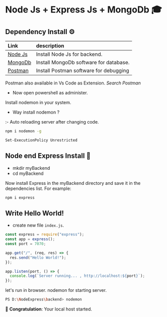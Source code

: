 # Node Js + Express Js + MongoDb 🎓

## Dependency Install ⚙️

| Link                                                      | description                            |
| :-------------------------------------------------------- | :------------------------------------- |
| [Node Js](https://nodejs.org/en)                          | Install Node Js for backend.           |
| [MongoDb](https://www.mongodb.com/try/download/community) | Install MongoDb software for database. |
| [Postman](https://www.postman.com/downloads/)             | Install Postman software for debugging |

Postman also available in Vs Code as Extension. _Search Postman_

- Now open powershell as administer.

Install nodemon in your system.

- Way install nodemon ?

:- Auto reloading server after changing code.

```bash
npm i nodemon -g
```

```bash
Set-ExecutionPolicy Unrestricted
```

## Node end Express Install 📌

- mkdir myBackend
- cd myBackend

Now install Express in the myBackend directory and save it in the dependencies list. For example:

```bash
npm i express
```

## Write Hello World!

- create new file `index.js`.

```js
const express = require("express");
const app = express();
const port = 7070;

app.get("/", (req, res) => {
  res.send("Hello World!");
});

app.listen(port, () => {
  console.log(`Server running... , http://localhost:${port}`);
});
```

let's run in browser. nodemon for starting server.

```bash
PS D:\NodeExpress\backend> nodemon
```

🎉 **Congratulation**: Your local host started.